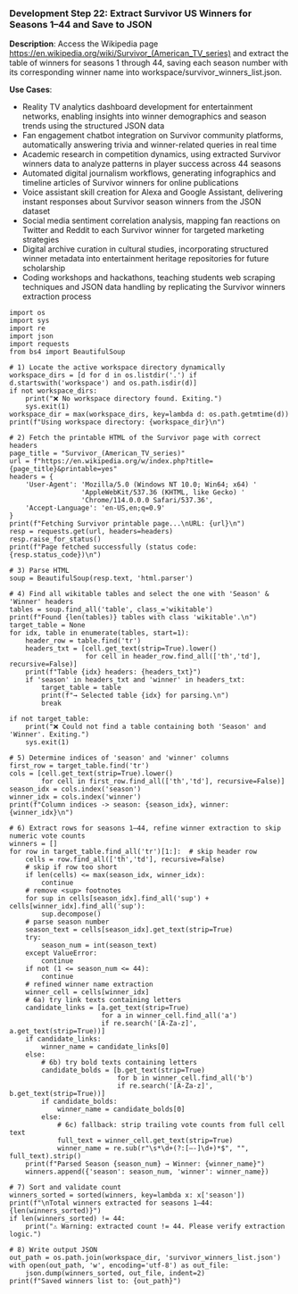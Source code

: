 ### Development Step 22: Extract Survivor US Winners for Seasons 1–44 and Save to JSON

**Description**: Access the Wikipedia page https://en.wikipedia.org/wiki/Survivor_(American_TV_series) and extract the table of winners for seasons 1 through 44, saving each season number with its corresponding winner name into workspace/survivor_winners_list.json.

**Use Cases**:
- Reality TV analytics dashboard development for entertainment networks, enabling insights into winner demographics and season trends using the structured JSON data
- Fan engagement chatbot integration on Survivor community platforms, automatically answering trivia and winner-related queries in real time
- Academic research in competition dynamics, using extracted Survivor winners data to analyze patterns in player success across 44 seasons
- Automated digital journalism workflows, generating infographics and timeline articles of Survivor winners for online publications
- Voice assistant skill creation for Alexa and Google Assistant, delivering instant responses about Survivor season winners from the JSON dataset
- Social media sentiment correlation analysis, mapping fan reactions on Twitter and Reddit to each Survivor winner for targeted marketing strategies
- Digital archive curation in cultural studies, incorporating structured winner metadata into entertainment heritage repositories for future scholarship
- Coding workshops and hackathons, teaching students web scraping techniques and JSON data handling by replicating the Survivor winners extraction process

```
import os
import sys
import re
import json
import requests
from bs4 import BeautifulSoup

# 1) Locate the active workspace directory dynamically
workspace_dirs = [d for d in os.listdir('.') if d.startswith('workspace') and os.path.isdir(d)]
if not workspace_dirs:
    print("❌ No workspace directory found. Exiting.")
    sys.exit(1)
workspace_dir = max(workspace_dirs, key=lambda d: os.path.getmtime(d))
print(f"Using workspace directory: {workspace_dir}\n")

# 2) Fetch the printable HTML of the Survivor page with correct headers
page_title = "Survivor_(American_TV_series)"
url = f"https://en.wikipedia.org/w/index.php?title={page_title}&printable=yes"
headers = {
    'User-Agent': 'Mozilla/5.0 (Windows NT 10.0; Win64; x64) '
                  'AppleWebKit/537.36 (KHTML, like Gecko) '
                  'Chrome/114.0.0.0 Safari/537.36',
    'Accept-Language': 'en-US,en;q=0.9'
}
print(f"Fetching Survivor printable page...\nURL: {url}\n")
resp = requests.get(url, headers=headers)
resp.raise_for_status()
print(f"Page fetched successfully (status code: {resp.status_code})\n")

# 3) Parse HTML
soup = BeautifulSoup(resp.text, 'html.parser')

# 4) Find all wikitable tables and select the one with 'Season' & 'Winner' headers
tables = soup.find_all('table', class_='wikitable')
print(f"Found {len(tables)} tables with class 'wikitable'.\n")
target_table = None
for idx, table in enumerate(tables, start=1):
    header_row = table.find('tr')
    headers_txt = [cell.get_text(strip=True).lower()
                   for cell in header_row.find_all(['th','td'], recursive=False)]
    print(f"Table {idx} headers: {headers_txt}")
    if 'season' in headers_txt and 'winner' in headers_txt:
        target_table = table
        print(f"→ Selected table {idx} for parsing.\n")
        break

if not target_table:
    print("❌ Could not find a table containing both 'Season' and 'Winner'. Exiting.")
    sys.exit(1)

# 5) Determine indices of 'season' and 'winner' columns
first_row = target_table.find('tr')
cols = [cell.get_text(strip=True).lower()
        for cell in first_row.find_all(['th','td'], recursive=False)]
season_idx = cols.index('season')
winner_idx = cols.index('winner')
print(f"Column indices -> season: {season_idx}, winner: {winner_idx}\n")

# 6) Extract rows for seasons 1–44, refine winner extraction to skip numeric vote counts
winners = []
for row in target_table.find_all('tr')[1:]:  # skip header row
    cells = row.find_all(['th','td'], recursive=False)
    # skip if row too short
    if len(cells) <= max(season_idx, winner_idx):
        continue
    # remove <sup> footnotes
    for sup in cells[season_idx].find_all('sup') + cells[winner_idx].find_all('sup'):
        sup.decompose()
    # parse season number
    season_text = cells[season_idx].get_text(strip=True)
    try:
        season_num = int(season_text)
    except ValueError:
        continue
    if not (1 <= season_num <= 44):
        continue
    # refined winner name extraction
    winner_cell = cells[winner_idx]
    # 6a) try link texts containing letters
    candidate_links = [a.get_text(strip=True)
                       for a in winner_cell.find_all('a')
                       if re.search('[A-Za-z]', a.get_text(strip=True))]
    if candidate_links:
        winner_name = candidate_links[0]
    else:
        # 6b) try bold texts containing letters
        candidate_bolds = [b.get_text(strip=True)
                           for b in winner_cell.find_all('b')
                           if re.search('[A-Za-z]', b.get_text(strip=True))]
        if candidate_bolds:
            winner_name = candidate_bolds[0]
        else:
            # 6c) fallback: strip trailing vote counts from full cell text
            full_text = winner_cell.get_text(strip=True)
            winner_name = re.sub(r"\s*\d+(?:[–-]\d+)*$", "", full_text).strip()
    print(f"Parsed Season {season_num} → Winner: {winner_name}")
    winners.append({'season': season_num, 'winner': winner_name})

# 7) Sort and validate count
winners_sorted = sorted(winners, key=lambda x: x['season'])
print(f"\nTotal winners extracted for seasons 1–44: {len(winners_sorted)}")
if len(winners_sorted) != 44:
    print("⚠️ Warning: extracted count != 44. Please verify extraction logic.")

# 8) Write output JSON
out_path = os.path.join(workspace_dir, 'survivor_winners_list.json')
with open(out_path, 'w', encoding='utf-8') as out_file:
    json.dump(winners_sorted, out_file, indent=2)
print(f"Saved winners list to: {out_path}")
```